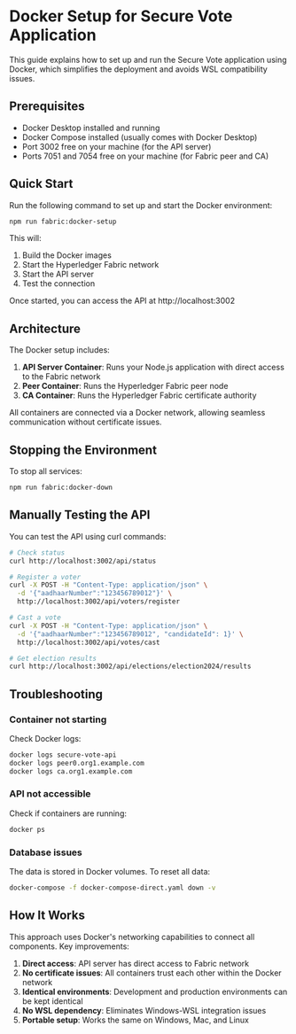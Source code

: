 # Docker Setup for Secure Vote Application

This guide explains how to set up and run the Secure Vote application using Docker, which simplifies the deployment and avoids WSL compatibility issues.

## Prerequisites

- Docker Desktop installed and running
- Docker Compose installed (usually comes with Docker Desktop)
- Port 3002 free on your machine (for the API server)
- Ports 7051 and 7054 free on your machine (for Fabric peer and CA)

## Quick Start

Run the following command to set up and start the Docker environment:

```bash
npm run fabric:docker-setup
```

This will:
1. Build the Docker images
2. Start the Hyperledger Fabric network
3. Start the API server
4. Test the connection

Once started, you can access the API at http://localhost:3002

## Architecture

The Docker setup includes:

1. **API Server Container**: Runs your Node.js application with direct access to the Fabric network
2. **Peer Container**: Runs the Hyperledger Fabric peer node
3. **CA Container**: Runs the Hyperledger Fabric certificate authority

All containers are connected via a Docker network, allowing seamless communication without certificate issues.

## Stopping the Environment

To stop all services:

```bash
npm run fabric:docker-down
```

## Manually Testing the API

You can test the API using curl commands:

```bash
# Check status
curl http://localhost:3002/api/status

# Register a voter
curl -X POST -H "Content-Type: application/json" \
  -d '{"aadhaarNumber":"123456789012"}' \
  http://localhost:3002/api/voters/register

# Cast a vote
curl -X POST -H "Content-Type: application/json" \
  -d '{"aadhaarNumber":"123456789012", "candidateId": 1}' \
  http://localhost:3002/api/votes/cast

# Get election results
curl http://localhost:3002/api/elections/election2024/results
```

## Troubleshooting

### Container not starting
Check Docker logs:
```bash
docker logs secure-vote-api
docker logs peer0.org1.example.com
docker logs ca.org1.example.com
```

### API not accessible
Check if containers are running:
```bash
docker ps
```

### Database issues
The data is stored in Docker volumes. To reset all data:
```bash
docker-compose -f docker-compose-direct.yaml down -v
```

## How It Works

This approach uses Docker's networking capabilities to connect all components. Key improvements:

1. **Direct access**: API server has direct access to Fabric network
2. **No certificate issues**: All containers trust each other within the Docker network
3. **Identical environments**: Development and production environments can be kept identical
4. **No WSL dependency**: Eliminates Windows-WSL integration issues
5. **Portable setup**: Works the same on Windows, Mac, and Linux 